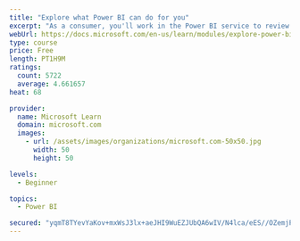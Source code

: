 ```yaml
---
title: "Explore what Power BI can do for you"
excerpt: "As a consumer, you'll work in the Power BI service to review and interact with content that has been shared with you. This module provides the foundational information that you need to work effectively in the Power BI service."
webUrl: https://docs.microsoft.com/en-us/learn/modules/explore-power-bi-service/
type: course
price: Free
length: PT1H9M
ratings:
  count: 5722
  average: 4.661657
heat: 68

provider:
  name: Microsoft Learn
  domain: microsoft.com
  images:
    - url: /assets/images/organizations/microsoft.com-50x50.jpg
      width: 50
      height: 50

levels:
  - Beginner

topics:
  - Power BI

secured: "yqmT8TYevYaKov+mxWsJ3lx+aeJHI9WuEZJUbQA6wIV/N4lca/eES//OZemjPVYmhHGkP6nSMr2mwK0T6Fiji/uPAVkrGJHDJJ4aCHP6Ws9BN25uH5ftzVN5DBDqMWOUhIpoJMC1elbQkheMXCzjrLnLtjG1qmi021wb/1ms7/c33uDCGDqIng/dppRAczgVZ+Krr7OY8/DJTF7LttbRBr9pcoGZFfUPnaEzuMMdBTLNxIcWk3V1jzpsTzP2VdDconswwdpG674/FZsvl+asgvW6mg7wQpStCLLECFM9E4vtbcf+GjNVmCvDy2eFlcVrrhDZbymS0tvNmEOP+Tm+YaJphYDidJ7GjSz178Mr6Yo+gK702bHnEEWhcChuIqg2gFsA+OQwt7MTT9BDyigdTw==;kFo7hMgEYaZfCkcL2e3/rg=="
---
```


